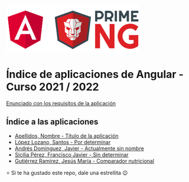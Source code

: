 <img width="360px" src="angular-y-primeng.png">

# Índice de aplicaciones de Angular - Curso 2021 / 2022

[Enunciado con los requisitos de la aplicación](trabajo_angular_v1.pdf)

## Índice a las aplicaciones

* [Apellidos, Nombre - Título de la aplicación](#)
* [López Lozano, Santos - Por determinar](https://github.com/SantosLopezLozano/proyecto-angular)
* [Andrés Domínguez, Javier - Actualmente sin nombre](https://github.com/javierandresaluiescampanillas/my-angular-project)
* [Sicilia Pérez, Francisco Javier - Sin determinar](https://github.com/FranSiciliaPerez/my_angular_project)
* [Gutiérrez Ramírez, Jesús María - Comparador nutricional](https://github.com/Jesus-GR/AplicacionAngular)

:star: Si te ha gustado este repo, dale una estrellita :wink:
